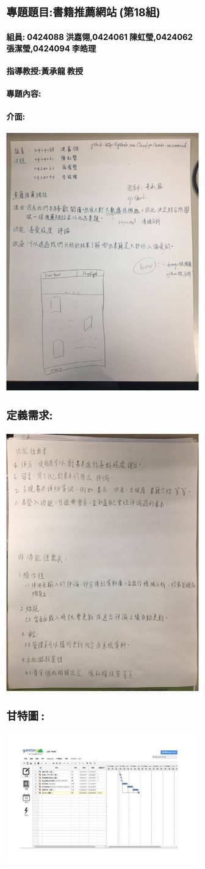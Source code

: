 # 專題題目:書籍推薦網站 (第18組) 
## 組員: 0424088 洪嘉翎,0424061 陳虹瑩,0424062 張潔瑩,0424094 李皓理
## 指導教授:黃承龍 教授
## 專題內容:
## 介面:

## ![](justread.jpg "justread")

# 定義需求:

## ![](justread2.jpg "justread")

# 甘特圖 :

## ![](justread4.jpg "justread")
